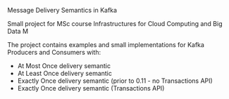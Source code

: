 Message Delivery Semantics in Kafka

Small project for MSc course Infrastructures for Cloud Computing and Big Data M

The project contains examples and small implementations for Kafka Producers and Consumers with:
- At Most Once delivery semantic
- At Least Once delivery semantic
- Exactly Once delivery semantic (prior to 0.11 - no Transactions API)
- Exactly Once delivery semantic (Transactions API)

